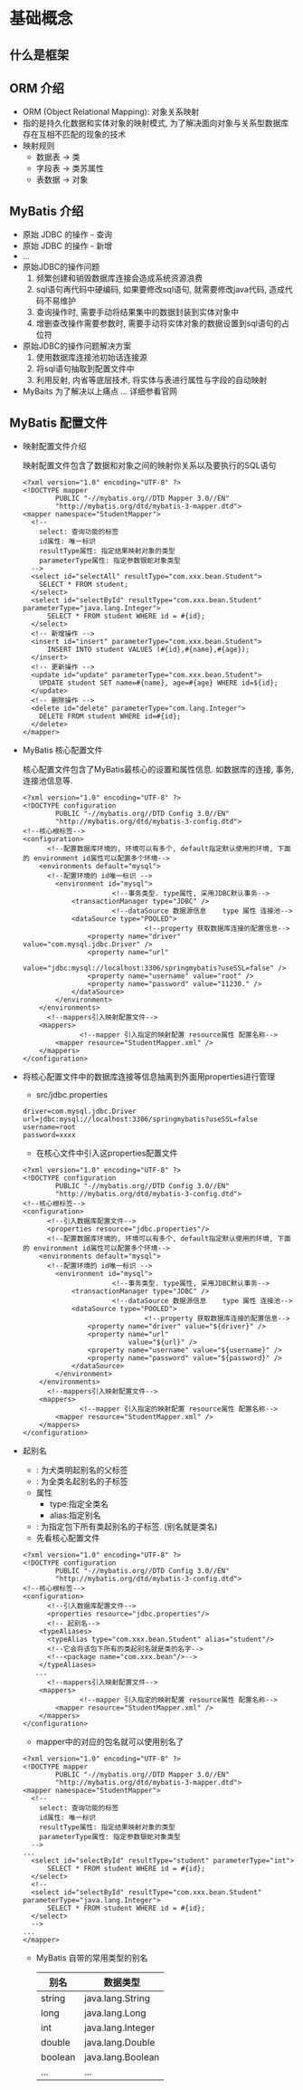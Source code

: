 # 基础概念

## 什么是框架

## ORM 介绍

- ORM (Object Relational Mapping): 对象关系映射
- 指的是持久化数据和实体对象的映射模式, 为了解决面向对象与关系型数据库存在互相不匹配的现象的技术
- 映射规则
  - 数据表 -> 类
  - 字段表 -> 类苏属性
  - 表数据 -> 对象

## MyBatis 介绍

- 原始 JDBC 的操作 - 查询
- 原始 JDBC 的操作 - 新增
- ...
- 原始JDBC的操作问题
  1. 频繁创建和销毁数据库连接会造成系统资源浪费
  2. sql语句再代码中硬编码, 如果要修改sql语句, 就需要修改java代码, 造成代码不易维护
  3. 查询操作时, 需要手动将结果集中的数据封装到实体对象中
  4. 增删查改操作需要参数时, 需要手动将实体对象的数据设置到sql语句的占位符
- 原始JDBC的操作问题解决方案
  1. 使用数据库连接池初始话连接源
  2. 将sql语句抽取到配置文件中
  3. 利用反射, 内省等底层技术, 将实体与表进行属性与字段的自动映射
- MyBaits 为了解决以上痛点 … 详细参看官网

## MyBatis 配置文件

- 映射配置文件介绍

  映射配置文件包含了数据和对象之间的映射你关系以及要执行的SQL语句

  ```xml-dtd
  <?xml version="1.0" encoding="UTF-8" ?>
  <!DOCTYPE mapper
          PUBLIC "-//mybatis.org//DTD Mapper 3.0//EN"
          "http://mybatis.org/dtd/mybatis-3-mapper.dtd">
  <mapper namespace="StudentMapper">
    <!--
      select: 查询功能的标签
      id属性: 唯一标识
      resultType属性: 指定结果映射对象的类型
      parameterType属性: 指定参数银蛇对象类型
    -->
    <select id="selectAll" resultType="com.xxx.bean.Student">
      SELECT * FROM student;
    </select>
    <select id="selectById" resultType="com.xxx.bean.Student" parameterType="java.lang.Integer">
  		SELECT * FROM student WHERE id = #{id};
    </select>
  	<!-- 新增操作 -->
    <insert id="insert" parameterType="com.xxx.bean.Student">
  		INSERT INTO student VALUES (#{id},#{name},#{age});
    </insert>
    <!-- 更新操作 -->
    <update id="update" parameterType="com.xxx.bean.Student">
      UPDATE student SET name=#{name}, age=#{age} WHERE id=${id};
    </update>
    <!-- 删除操作 -->
    <delete id="delete" parameterType="com.lang.Integer">
      DELETE FROM student WHERE id=#{id};
    </delete>
  </mapper>
  ```

- MyBatis 核心配置文件

  核心配置文件包含了MyBatis最核心的设置和属性信息. 如数据库的连接, 事务, 连接池信息等.

  ```xml-dtd
  <?xml version="1.0" encoding="UTF-8" ?>
  <!DOCTYPE configuration
          PUBLIC "-//mybatis.org//DTD Config 3.0//EN"
          "http://mybatis.org/dtd/mybatis-3-config.dtd">
  <!--核心根标签-->
  <configuration>
  		<!--配置数据库环境的, 环境可以有多个, default指定默认使用的环境, 下面的 environment id属性可以配置多个环境-->
      <environments default="mysql">
  		<!--配置环境的 id唯一标识 -->
          <environment id="mysql">
  						<!--事务类型. type属性, 采用JDBC默认事务-->
              <transactionManager type="JDBC" />
  						<!--dataSource 数据源信息 	type 属性 连接池-->
              <dataSource type="POOLED">
  								<!--property 获取数据库连接的配置信息-->
                  <property name="driver" value="com.mysql.jdbc.Driver" />
                  <property name="url"
                            value="jdbc:mysql://localhost:3306/springmybatis?useSSL=false" />
                  <property name="username" value="root" />
                  <property name="password" value="11230." />
              </dataSource>
          </environment>
      </environments>
  		<!--mappers引入映射配置文件-->
      <mappers>
  				<!--mapper 引入指定的映射配置 resource属性 配置名称-->
          <mapper resource="StudentMapper.xml" />
      </mappers>
  </configuration>
  ```

- 将核心配置文件中的数据库连接等信息抽离到外面用properties进行管理

  - src/jdbc.properties

  ```properties
  driver=com.mysql.jdbc.Driver
  url=jdbc:mysql://localhost:3306/springmybatis?useSSL=false
  username=root
  password=xxxx
  ```

  - 在核心文件中引入这properties配置文件

  ```xml-dtd
  <?xml version="1.0" encoding="UTF-8" ?>
  <!DOCTYPE configuration
          PUBLIC "-//mybatis.org//DTD Config 3.0//EN"
          "http://mybatis.org/dtd/mybatis-3-config.dtd">
  <!--核心根标签-->
  <configuration>
  		<!--引入数据库配置文件-->
  		<properties resource="jdbc.properties"/>
  		<!--配置数据库环境的, 环境可以有多个, default指定默认使用的环境, 下面的 environment id属性可以配置多个环境-->
      <environments default="mysql">
  		<!--配置环境的 id唯一标识 -->
          <environment id="mysql">
  						<!--事务类型. type属性, 采用JDBC默认事务-->
              <transactionManager type="JDBC" />
  						<!--dataSource 数据源信息 	type 属性 连接池-->
              <dataSource type="POOLED">
  								<!--property 获取数据库连接的配置信息-->
                  <property name="driver" value="${driver}" />
                  <property name="url"
                            value="${url}" />
                  <property name="username" value="${username}" />
                  <property name="password" value="${password}" />
              </dataSource>
          </environment>
      </environments>
  		<!--mappers引入映射配置文件-->
      <mappers>
  				<!--mapper 引入指定的映射配置 resource属性 配置名称-->
          <mapper resource="StudentMapper.xml" />
      </mappers>
  </configuration>
  ```

- 起别名

  - <typeAliases>: 为犬类明起别名的父标签
  - <typeAlias>: 为全类名起别名的子标签
  - 属性
    - type:指定全类名
    - alias:指定别名
  - <package>: 为指定包下所有类起别名的子标签. (别名就是类名)
  - 先看核心配置文件

  ```xml-dtd
  <?xml version="1.0" encoding="UTF-8" ?>
  <!DOCTYPE configuration
          PUBLIC "-//mybatis.org//DTD Config 3.0//EN"
          "http://mybatis.org/dtd/mybatis-3-config.dtd">
  <!--核心根标签-->
  <configuration>
  		<!--引入数据库配置文件-->
  		<properties resource="jdbc.properties"/>
  		<!-- 起别名-->
      <typeAliases>
        <typeAlias type="com.xxx.bean.Student" alias="student"/>
  		<!--它会将该包下所有的类起别名就是类的名字-->
  		<!--<package name="com.xxx.bean"/>-->
      </typeAliases>
     ...
  		<!--mappers引入映射配置文件-->
      <mappers>
  				<!--mapper 引入指定的映射配置 resource属性 配置名称-->
          <mapper resource="StudentMapper.xml" />
      </mappers>
  </configuration>
  ```

  - mapper中的对应的包名就可以使用别名了

  ```xml-dtd
  <?xml version="1.0" encoding="UTF-8" ?>
  <!DOCTYPE mapper
          PUBLIC "-//mybatis.org//DTD Mapper 3.0//EN"
          "http://mybatis.org/dtd/mybatis-3-mapper.dtd">
  <mapper namespace="StudentMapper">
    <!--
      select: 查询功能的标签
      id属性: 唯一标识
      resultType属性: 指定结果映射对象的类型
      parameterType属性: 指定参数银蛇对象类型
    -->
  ...
    <select id="selectById" resultType="student" parameterType="int">
  		SELECT * FROM student WHERE id = #{id};
    </select>
    <!--
  	<select id="selectById" resultType="com.xxx.bean.Student" parameterType="java.lang.Integer">
  		SELECT * FROM student WHERE id = #{id};
  	</select>
  	-->
  ...
  </mapper>
  ```

  - MyBatis 自带的常用类型的别名

    | 别名    | 数据类型          |
    | ------- | ----------------- |
    | string  | java.lang.String  |
    | long    | java.lang.Long    |
    | int     | java.lang.Integer |
    | double  | java.lang.Double  |
    | boolean | java.lang.Boolean |
    | ...     | ...               |

  



 


